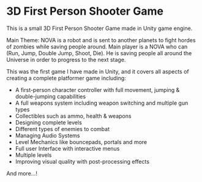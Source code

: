 # 3D First Person Shooter Game

This is a small 3D First Person Shooter Game made in Unity game engine.

Main Theme: NOVA is a robot and is sent to another planets to fight hordes of zombies while saving people around. Main player is a NOVA who can (Run, Jump, Double Jump, Shoot, Die). He is saving people all around the Universe in order to progress to the next stage.

This was the first game I have made in Unity, and it covers all aspects of creating a complete platformer game including:
- A first-person character controller with full movement, jumping & double-jumping capabilities
- A full weapons system including weapon switching and multiple gun types
- Collectibles such as ammo, health & weapons
- Designing complete levels
- Different types of enemies to combat
- Managing Audio Systems
- Level Mechanics like bouncepads, portals and more
- Full user Interface with interactive menus
- Multiple levels
- Improving visual quality with post-processing effects

And more...!

